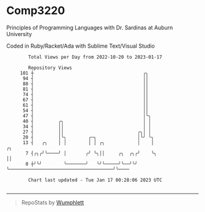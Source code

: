 # Comp3220

Principles of Programming Languages with Dr. Sardinas at Auburn University

Coded in Ruby/Racket/Ada with Sublime Text/Visual Studio

```
        Total Views per Day from 2022-10-20 to 2023-01-17

        Repository Views
     101 ┼                                        ╭╮
      94 ┤                                        ││
      88 ┤                                        ││
      81 ┤                                        ││
      74 ┤                                        ││
      67 ┤                                        ││
      61 ┤                                        ││
      54 ┤                                        ││
      47 ┤                                        │╰╮
      40 ┤         ╭╮                             │ │
      34 ┤         ││                             │ │
      27 ┤         ││                           ╭╮│ │
      20 ┤         │╰╮        ╭─╮               │╰╯ ╰╮
      13 ┤   ╭╮    │ │        │ │ ╭╮            │    │                                       ╭╮
       7 ┤╭╮╭╯╰────╯ │       ╭╯ ╰╮││     ╭╮  ╭╮╭╯    ╰╮                                      ││
       0 ┼╯╰╯        ╰───────╯   ╰╯╰─────╯╰──╯╰╯      ╰──────────────────────────────────────╯╰────

        Chart last updated - Tue Jan 17 00:28:06 2023 UTC
        
```

---

> RepoStats by [Wumphlett](https://github.com/Wumphlett)
